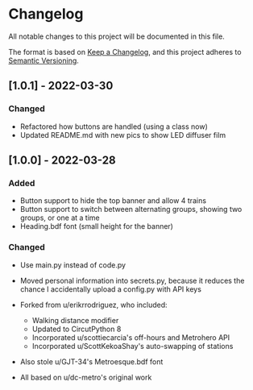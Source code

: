 # Changelog
All notable changes to this project will be documented in this file.

The format is based on [Keep a Changelog](https://keepachangelog.com/en/1.0.0/),
and this project adheres to [Semantic Versioning](https://semver.org/spec/v2.0.0.html).

## [1.0.1] - 2022-03-30

### Changed
- Refactored how buttons are handled (using a class now)
- Updated README.md with new pics to show LED diffuser film

## [1.0.0] - 2022-03-28

### Added
- Button support to hide the top banner and allow 4 trains
- Button support to switch between alternating groups, showing two groups, or one at a time
- Heading.bdf font (small height for the banner)

### Changed

- Use main.py instead of code.py
- Moved personal information into secrets.py, because it reduces the chance I accidentally upload a config.py with API keys

- Forked from u/erikrrodriguez, who included:
    - Walking distance modifier
    - Updated to CircutPython 8
    - Incorporated u/scottiecarcia's off-hours and Metrohero API
    - Incorporated u/ScottKekoaShay's auto-swapping of stations
- Also stole u/GJT-34's Metroesque.bdf font
- All based on u/dc-metro's original work
